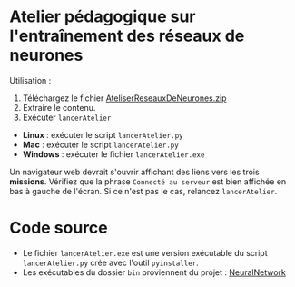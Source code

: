 # Atelier pédagogique sur l'entraînement des réseaux de neurones

Utilisation :
1. Téléchargez le fichier [AteliserReseauxDeNeurones.zip](https://github.com/xprov/AtelierReseauxDeNeurones/archive/refs/heads/main.zip)
2. Extraire le contenu.
3. Exécuter `lancerAtelier`
  - __Linux__ : exécuter le script `lancerAtelier.py`
  - __Mac__ : exécuter le script `lancerAtelier.py`
  - __Windows__ : exécuter le fichier `lancerAtelier.exe`

Un navigateur web devrait s'ouvrir affichant des liens vers les trois __missions__. Vérifiez que la phrase `Connecté au serveur` est bien affichée en bas à gauche de l'écran. Si ce n'est pas le cas, relancez `lancerAtelier`.

# Code source

 - Le fichier `lancerAtelier.exe` est une version exécutable du script `lancerAtelier.py` crée avec l'outil `pyinstaller`.
 - Les exécutables du dossier `bin` proviennent du projet : [NeuralNetwork](https://github.com/xprov/NeuralNetwork)



